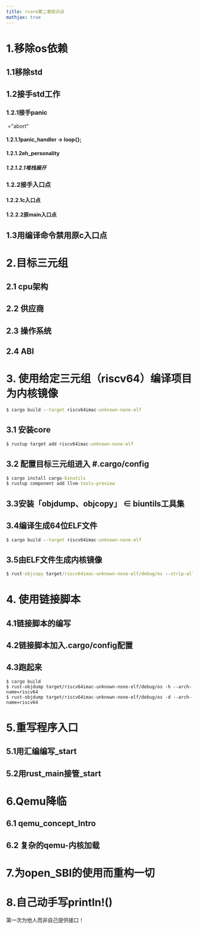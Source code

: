 ```yaml
---
title: rcore第二章知识点
mathjax: true
---
```

# 1.移除os依赖
## 	1.1移除std
##     1.2接手std工作
### 			1.2.1接手panic
​                            ="abort"
#### 				1.2.1.1panic_handler -> loop{};
#### 				1.2.1.2eh_personality
##### 						1.2.1.2.1堆栈展开
### 			1.2.2接手入口点
#### 				1.2.2.1c入口点
#### 				1.2.2.2原main入口点
## 	1.3用编译命令禁用原c入口点

# 2.目标三元组

## 	2.1 cpu架构

## 	2.2 供应商

## 	2.3 操作系统

## 	2.4 ABI

# 3. 使用给定三元组（riscv64）编译项目为内核镜像
```cmd
$ cargo build --target riscv64imac-unknown-none-elf
```
## 3.1 安装core
```cmd
$ rustup target add riscv64imac-unknown-none-elf
```
## 3.2 配置目标三元组进入 #.cargo/config
```cmd
$ cargo install cargo-binutils
$ rustup component add llvm-tools-preview
```
## 3.3安装「objdump、objcopy」 $\in$ biuntils工具集

## 3.4编译生成64位ELF文件
```cmd
$ cargo build --target riscv64imac-unknown-none-elf
```
## 3.5由ELF文件生成内核镜像
```cmd
$ rust-objcopy target/riscv64imac-unknown-none-elf/debug/os --strip-all -O binary target/riscv64imac-unknown-none-elf/debug/kernel.bin
```

# 4. 使用链接脚本

## 4.1链接脚本的编写

## 4.2链接脚本加入.cargo/config配置

## 4.3跑起来
```
$ cargo build
$ rust-objdump target/riscv64imac-unknown-none-elf/debug/os -h --arch-name=riscv64
$ rust-objdump target/riscv64imac-unknown-none-elf/debug/os -d --arch-name=riscv64
```

# 5.重写程序入口

## 5.1用汇编编写_start

## 5.2用rust_main接管_start

# 6.Qemu降临

## 6.1 qemu_concept_Intro

## 6.2 复杂的qemu-内核加载

# 7.为open_SBI的使用而重构一切

# 8.自己动手写println!()

第一次为他人而非自己提供接口！

